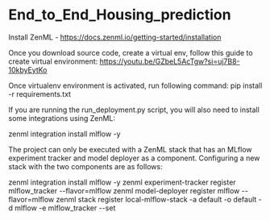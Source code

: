 # End_to_End_Housing_prediction
Install ZenML - https://docs.zenml.io/getting-started/installation 

Once you download source code, create a virtual env, follow this guide to create virtual environment: https://youtu.be/GZbeL5AcTgw?si=uj7B8-10kbyEytKo 

Once virtualenv environment is activated, run following command:
pip install -r requirements.txt

If you are running the run_deployment.py script, you will also need to install some integrations using ZenML:

zenml integration install mlflow -y 

The project can only be executed with a ZenML stack that has an MLflow experiment tracker and model deployer as a component. Configuring a new stack with the two components are as follows:

zenml integration install mlflow -y
zenml experiment-tracker register mlflow_tracker --flavor=mlflow
zenml model-deployer register mlflow --flavor=mlflow
zenml stack register local-mlflow-stack -a default -o default -d mlflow -e mlflow_tracker --set
